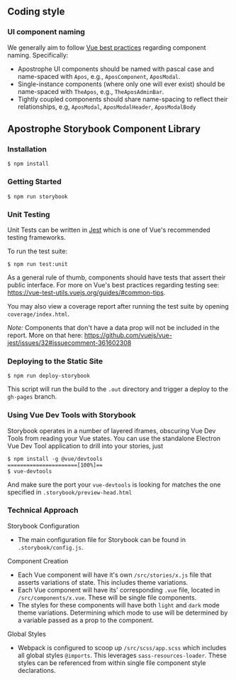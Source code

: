 ## Coding style

### UI component naming

We generally aim to follow [Vue best practices](https://vuejs.org/v2/style-guide/) regarding component naming. Specifically:
- Apostrophe UI components should be named with pascal case and name-spaced with `Apos`, e.g., `AposComponent`, `AposModal`.
- Single-instance components (where only one will ever exist) should be name-spaced with `TheApos`, e.g., `TheAposAdminBar`.
- Tightly coupled components should share name-spacing to reflect their relationships, e.g, `AposModal`, `AposModalHeader`, `AposModalBody`

## Apostrophe Storybook Component Library

### Installation

```
$ npm install
```

### Getting Started

```
$ npm run storybook
```

### Unit Testing

Unit Tests can be written in [Jest](https://jestjs.io/) which is one of Vue's recommended testing frameworks.

To run the test suite:

```
$ npm run test:unit
```

As a general rule of thumb, components should have tests that assert their public interface. For more on Vue's best practices regarding testing see: https://vue-test-utils.vuejs.org/guides/#common-tips.

You may also view a coverage report after running the test suite by opening `coverage/index.html`.

*Note:* Components that don't have a data prop will not be included in the report. More on that here: https://github.com/vuejs/vue-jest/issues/32#issuecomment-361602308

### Deploying to the Static Site

```
$ npm run deploy-storybook
```

This script will run the build to the `.out` directory and trigger a deploy to the `gh-pages` branch.

### Using Vue Dev Tools with Storybook
Storybook operates in a number of layered iframes, obscuring Vue Dev Tools from reading your Vue states. You can use the standalone Electron Vue Dev Tool application to drill into your stories, just

```
$ npm install -g @vue/devtools
======================[100%]==
$ vue-devtools
```

And make sure the port your `vue-devtools` is looking for matches the one specified in `.storybook/preview-head.html`

### Technical Approach

 Storybook Configuration

- The main configuration file for Storybook can be found in `.storybook/config.js`.

Component Creation

- Each Vue component will have it's own `/src/stories/x.js` file that asserts variations of state. This includes theme variations.
- Each Vue component will have its' corresponding `.vue` file, located  in `/src/components/x.vue`. These will be single file components.
- The styles for these components will have both `light` and `dark` mode theme variations. Determining which mode to use will be determined by a variable passed as a prop to the component.

Global Styles

- Webpack is configured to scoop up `/src/scss/app.scss` which includes all global styles `@imports`. This leverages `sass-resources-loader`. These styles can be referenced from within single file component style declarations.
